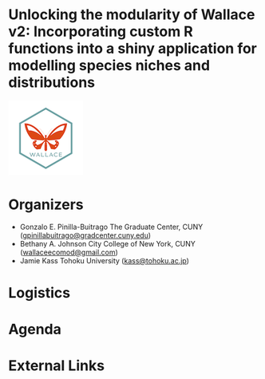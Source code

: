 # Unlocking the modularity of Wallace v2: Incorporating custom R functions into a shiny application for modelling species niches and distributions
![](logo.png)

# Organizers

-   Gonzalo E. Pinilla-Buitrago
    The Graduate Center, CUNY (gpinillabuitrago@gradcenter.cuny.edu)
-   Bethany A. Johnson
    City College of New York, CUNY (wallaceecomod@gmail.com)
-   Jamie Kass
    Tohoku University (kass@tohoku.ac.jp)

# Logistics

# Agenda

# External Links
